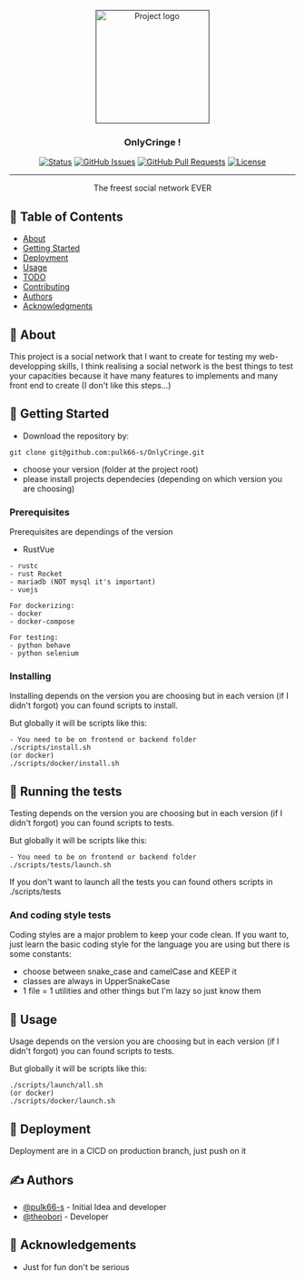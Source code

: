 <p align="center">
  <a href="" rel="noopener">
 <img width=200px height=200px src="https://i.imgur.com/6wj0hh6.jpg" alt="Project logo"></a>
</p>

<h3 align="center">OnlyCringe !</h3>

<div align="center">

[![Status](https://img.shields.io/badge/status-active-success.svg)]()
[![GitHub Issues](https://img.shields.io/github/issues/kylelobo/The-Documentation-Compendium.svg)](https://github.com/kylelobo/The-Documentation-Compendium/issues)
[![GitHub Pull Requests](https://img.shields.io/github/issues-pr/kylelobo/The-Documentation-Compendium.svg)](https://github.com/kylelobo/The-Documentation-Compendium/pulls)
[![License](https://img.shields.io/badge/license-MIT-blue.svg)](/LICENSE)

</div>

---

<p align="center"> The freest social network EVER
    <br> 
</p>

## 📝 Table of Contents

- [About](#about)
- [Getting Started](#getting_started)
- [Deployment](#deployment)
- [Usage](#usage)
- [TODO](../TODO.md)
- [Contributing](../CONTRIBUTING.md)
- [Authors](#authors)
- [Acknowledgments](#acknowledgement)

## 🧐 About <a name = "about"></a>

This project is a social network that I want to create for testing my web-developping skills, I think realising a social network is the best things to test your capacities because it have many features to implements and many front end to create (I don't like this steps...)

## 🏁 Getting Started <a name = "getting_started"></a>

- Download the repository by:
```
git clone git@github.com:pulk66-s/OnlyCringe.git
```
- choose your version (folder at the project root)
- please install projects dependecies (depending on which version you are choosing)

### Prerequisites

Prerequisites are dependings of the version

- RustVue
```
- rustc
- rust Rocket
- mariadb (NOT mysql it's important)
- vuejs

For dockerizing:
- docker
- docker-compose

For testing:
- python behave
- python selenium
```

### Installing

Installing depends on the version you are choosing but in each version (if I didn't forgot) you can found scripts to install.

But globally it will be scripts like this:
```
- You need to be on frontend or backend folder
./scripts/install.sh
(or docker)
./scripts/docker/install.sh
```

## 🔧 Running the tests <a name = "tests"></a>

Testing depends on the version you are choosing but in each version (if I didn't forgot) you can found scripts to tests.

But globally it will be scripts like this:
```
- You need to be on frontend or backend folder
./scripts/tests/launch.sh
```
If you don't want to launch all the tests you can found others scripts in ./scripts/tests

### And coding style tests

Coding styles are a major problem to keep your code clean. If you want to, just learn the basic coding style for the language you are using but there is some constants:
- choose between snake_case and camelCase and KEEP it
- classes are always in UpperSnakeCase
- 1 file = 1 utilities
and other things but I'm lazy so just know them

## 🎈 Usage <a name="usage"></a>

Usage depends on the version you are choosing but in each version (if I didn't forgot) you can found scripts to tests.

But globally it will be scripts like this:
```
./scripts/launch/all.sh
(or docker)
./scripts/docker/launch.sh
```

## 🚀 Deployment <a name = "deployment"></a>

Deployment are in a CICD on production branch, just push on it

## ✍️ Authors <a name = "authors"></a>

- [@pulk66-s](https://github.com/pulk66-s) - Initial Idea and developer
- [@theobori](https://github.com/theobori) - Developer

## 🎉 Acknowledgements <a name = "acknowledgement"></a>

- Just for fun don't be serious
